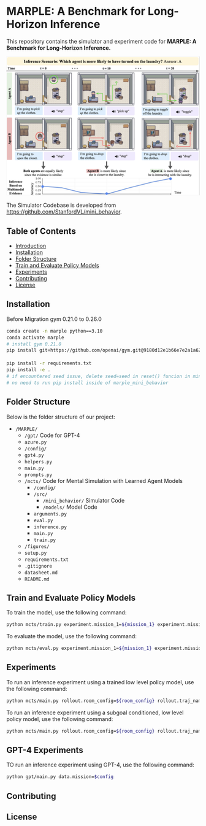 # MARPLE: A Benchmark for Long-Horizon Inference
This repository contains the simulator and experiment code for **MARPLE: A Benchmark for Long-Horizon Inference.**

![Figure 1](figures/main.png)

The Simulator Codebase is developed from https://github.com/StanfordVL/mini_behavior.

## Table of Contents

- [Introduction](#introduction)
- [Installation](#installation)
- [Folder Structure](#folder-structure)
- [Train and Evaluate Policy Models](#train-and-evaluate-policy-models)
- [Experiments](#experiments)
- [Contributing](#contributing)
- [License](#license)

## Installation
Before Migration gym 0.21.0 to 0.26.0
```bash
conda create -n marple python==3.10
conda activate marple
# install gym 0.21.0
pip install git+https://github.com/openai/gym.git@9180d12e1b66e7e2a1a622614f787a6ec147ac40

pip install -r requirements.txt
pip install -e .
# if encountered seed issue, delete seed=seed in reset() funcion in minigrid.py
# no need to run pip install inside of marple_mini_behavior
``` 

## Folder Structure
Below is the folder structure of our project:

- `/MARPLE/`
  -  `/gpt/` Code for GPT-4 
    - `azure.py`
    - `/config/`	
    - `gpt4.py`
    - `helpers.py` 
    - `main.py`
    - `prompts.py` 
  - `/mcts/` Code for Mental Simulation with Learned Agent Models 
    - `/config/`
    - `/src/`
      - `/mini_behavior/` Simulator Code
      - `/models/` Model Code
    - `arguments.py`
    - `eval.py`
    - `inference.py`
    - `main.py`
    - `train.py`
  - `/figures/`
  - `setup.py`
  - `requirements.txt`
  - `.gitignore`
  - `datasheet.md`
  - `README.md`

## Train and Evaluate Policy Models
To train the model, use the following command:
```bash
python mcts/train.py experiment.mission_1=${mission_1} experiment.mission_1_pref=${mission_1_pref} experiment.mission_2=${mission_2} experiment.mission_2_pref=${mission_2_pref} model.model_name=${model_name}
```

To evaluate the model, use the following command: 
```bash
python mcts/eval.py experiment.mission_1=${mission_1} experiment.mission_1_pref=${mission_1_pref} experiment.mission_2=${mission_2} experiment.mission_2_pref=${mission_2_pref} model.model_name=${model_name} model.checkpoint_name=${checkpoint_name} data.split=${split} model.dirpath=${checkpoint_path} experiment.results_dir=${results_dir}
```

## Experiments
To run an inference experiment using a trained low level policy model, use the following command:
```bash
python mcts/main.py rollout.room_config=${room_config} rollout.traj_name=${traj_name} rollout.a_mission=${a_mission} rollout.b_mission=${b_mission} rollout.a_pref=${a_pref} rollout.b_pref=${b_pref}  experiment.agent=${inference_answer} experiment.experiment_name=${experiment_name}  model.dirpath=${data_level}
```

To run an inference experiment using a subgoal conditioned, low level policy model, use the following command:
```bash
python mcts/main.py rollout.room_config=${room_config} rollout.traj_name=${traj_name} rollout.a_mission=${a_mission} rollout.b_mission=${b_mission} rollout.a_pref=${a_pref} rollout.b_pref=${b_pref} experiment.agent=${inference_answer} experiment.experiment_name=${experiment_name} model.dirpath=${data_level}
```

## GPT-4 Experiments
TO run an inference experiment using GPT-4, use the following command:
```bash
python gpt/main.py data.mission=$config 
```
## Contributing

## License